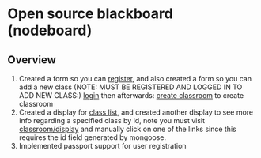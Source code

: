 
# Open source blackboard (nodeboard)

## Overview

1. Created a form so you can [register](http://localhost:3000/register), and also created a form so you can add a new class (NOTE: MUST BE REGISTERED AND LOGGED IN TO ADD NEW CLASS:) [login](http://localhost:3000/login) then afterwards: [create classroom](http://localhost:3000/classroom/create) to create classroom
2. Created a display for [class list](http://localhost:3000/classroom/display), and created another display to see more info regarding a specified class by id, note you must visit [classroom/display](http://localhost:3000/classroom/display) and manually click on one of the links since this requires the id field generated by mongoose. 
3. Implemented passport support for user registration
